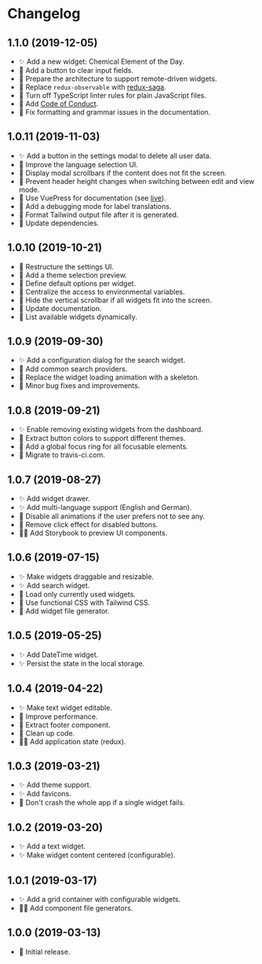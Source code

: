 # Changelog

## 1.1.0 (2019-12-05)

- :sparkles: Add a new widget: Chemical Element of the Day.
- :rocket: Add a button to clear input fields.
- :construction_worker: Prepare the architecture to support remote-driven widgets.
- :construction_worker: Replace `redux-observable` with [redux-saga](https://github.com/redux-saga/redux-saga).
- :construction_worker: Turn off TypeScript linter rules for plain JavaScript files.
- :book: Add [Code of Conduct](https://github.com/darekkay/dashboard/blob/master/CODE_OF_CONDUCT.md).
- :book: Fix formatting and grammar issues in the documentation.

## 1.0.11 (2019-11-03)

- :sparkles: Add a button in the settings modal to delete all user data.
- :rocket: Improve the language selection UI.
- :bug: Display modal scrollbars if the content does not fit the screen.
- :bug: Prevent header height changes when switching between edit and view mode.
- :book: Use VuePress for documentation (see [live](https://dashboard.darekkay.com/docs/)).
- :construction_worker: Add a debugging mode for label translations.
- :construction_worker: Format Tailwind output file after it is generated.
- :construction_worker: Update dependencies.

## 1.0.10 (2019-10-21)

- :rocket: Restructure the settings UI.
- :rocket: Add a theme selection preview.
- :gem: Define default options per widget.
- :gem: Centralize the access to environmental variables.
- :bug: Hide the vertical scrollbar if all widgets fit into the screen.
- :book: Update documentation.
- :construction_worker: List available widgets dynamically.

## 1.0.9 (2019-09-30)

- :sparkles: Add a configuration dialog for the search widget.
- :gem: Add common search providers.
- :rocket: Replace the widget loading animation with a skeleton.
- :bug: Minor bug fixes and improvements.

## 1.0.8 (2019-09-21)

- :sparkles: Enable removing existing widgets from the dashboard.
- :gem: Extract button colors to support different themes.
- :gem: Add a global focus ring for all focusable elements.
- :construction_worker: Migrate to travis-ci.com.

## 1.0.7 (2019-08-27)

- :sparkles: Add widget drawer.
- :sparkles: Add multi-language support (English and German).
- :rocket: Disable all animations if the user prefers not to see any.
- :bug: Remove click effect for disabled buttons.
- :construction_worker_man: Add Storybook to preview UI components.

## 1.0.6 (2019-07-15)

- :sparkles: Make widgets draggable and resizable.
- :sparkles: Add search widget.
- :rocket: Load only currently used widgets.
- :gem: Use functional CSS with Tailwind CSS.
- :construction_worker: Add widget file generator.

## 1.0.5 (2019-05-25)

- :sparkles: Add DateTime widget.
- :sparkles: Persist the state in the local storage.

## 1.0.4 (2019-04-22)

- :sparkles: Make text widget editable.
- :rocket: Improve performance.
- :gem: Extract footer component.
- :gem: Clean up code.
- :construction_worker_man: Add application state (redux).

## 1.0.3 (2019-03-21)

- :sparkles: Add theme support.
- :sparkles: Add favicons.
- :rocket: Don't crash the whole app if a single widget fails.

## 1.0.2 (2019-03-20)

- :sparkles: Add a text widget.
- :sparkles: Make widget content centered (configurable).

## 1.0.1 (2019-03-17)

- :sparkles: Add a grid container with configurable widgets.
- :construction_worker_man: Add component file generators.

## 1.0.0 (2019-03-13)

- :tada: Initial release.
